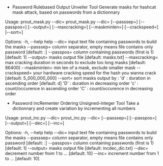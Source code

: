  * Password Rulebased Output Unveiler Tool
Generate masks for hashcat mask attack, based on passwords from a dictionnary

Usage:
	prout_mask.py --dic=<file>
	prout_mask.py --dic=<file> [--passsep=<char>] [--passpos=<int>] [--output=<file>] [--maxcracking=<seconds>] [--maskminlen=<int>] [--crackspeed=<int>] [--sort=<char>]
	
Options:
	-h, --help               help
	--dic=<file>             input text file containing passwords to build the masks
	--passsep=<char>         column separator, empty means file contains only password [default: :]
	--passpos=<int>          column containing passwords (first is 1) [default: 1]
	--output=<file>          masks output file [default: masks.txt]
	--maxcracking=<seconds>  max cracking duration in seconds to exclude too long masks [default: 86400]
	--maskminlen=<int>       min len of a mask, exclude smaller mask
	--crackspeed=<int>       your hardware cracking speed for the hash you wanna crack [default: 5_000_000_000]
	--sort=<char>            sort masks output  by :
                                 'd' : duration in ascending order [default: d]
                                 'D' : duration in decreasing order
                                 'c' : count/occurence in ascending order
                                 'C' : count/occurence in decreasing order



 * Password incRementer Ordering Unsigned-integer Tool
Take a dictionnary and create variation by incrementing all numbers

Usage:
	prout_inc.py --dic=<file>
	prout_inc.py --dic=<file> [--passsep=<char>] [--passpos=<int>] [--output=<file>] [--dec=<int>] [--inc=<int>]
	
Options:
	-h, --help               help
	--dic=<file>             input text file containing passwords to build the masks
	--passsep=<char>         column separator, empty means file contains only password [default: :]
	--passpos=<int>          column containing passwords (first is 1) [default: 1]
	--output=<file>          masks output file [default: incdec_dic.txt]
	--dec=<int>              decrement number from 1 to ... [default: 10]
	--inc=<int>              increment number from 1 to ... [default: 10]
